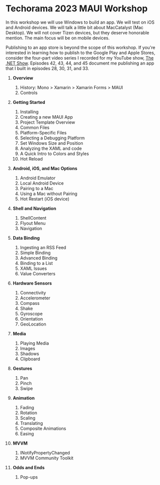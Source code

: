 # Techorama 2023 MAUI Workshop

In this workshop we will use Windows to build an app. We will test on iOS and Android devices. We will talk a little bit about MacCatalyst (Mac Desktop). We will not cover Tizen devices, but they deserve honorable mention. The main focus will be on mobile devices.

Publishing to an app store is beyond the scope of this workshop. If you're interested in learning how to publish to the Google Play and Apple Stores, consider the four-part video series I recorded for my YouTube show, [The .NET Show](https://www.thedotnetshow.com/). Episodes 42, 43, 44, and 45 document me publishing an app that I built in episodes 28, 30, 31, and 33.

1. **Overview**
   1. History: Mono > Xamarin > Xamarin Forms > MAUI
   1. Controls
2. **Getting Started**
   1. Installing
   2. Creating a new MAUI App
   3. Project Template Overview
   4. Common Files
   5. Platform-Specific Files
   6. Selecting a Debugging Platform
   7. Set Windows Size and Position
   8. Analyzing the XAML and code
   9. A Quick Intro to Colors and Styles
   10. Hot Reload
3. **Android, iOS, and Mac Options**
   1. Android Emulator
   2. Local Android Device
   3. Pairing to a Mac
   4. Using a Mac without Pairing
   5. Hot Restart (iOS device)
4. **Shell and Navigation**
   1. ShellContent
   2. Flyout Menu
   3. Navigation
5. **Data Binding**

   1. Ingesting an RSS Feed
   2. Simple Binding
   3. Advanced Binding
   4. Binding to a List
   5. XAML Issues
   6. Value Converters
6. **Hardware Sensors**
   1. Connectivity
   2. Accelerometer
   3. Compass
   4. Shake
   5. Gyroscope
   6. Orientation
   7. GeoLocation
7. **Media**

   1. Playing Media
   2. Images
   3. Shadows
   4. Clipboard
8. **Gestures**
   1. Pan
   2. Pinch
   3. Swipe
9. **Animation**
   1. Fading
   2. Rotation
   3. Scaling
   4. Translating
   5. Composite Animations
   6. Easing
10. **MVVM**
    1. INotifyPropertyChanged
    2. MVVM Community Toolkit

11. **Odds and Ends**
    1. Pop-ups

